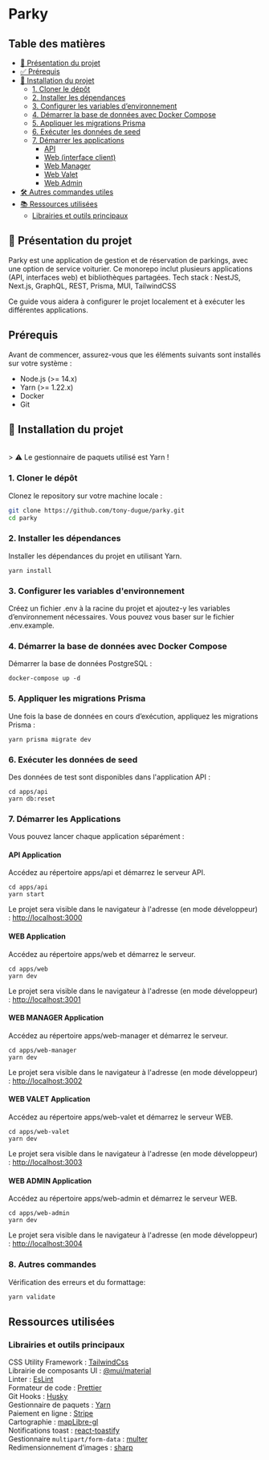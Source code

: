 # Parky

## Table des matières

- [🚗 Présentation du projet](#présentation-du-projet)
- [✅ Prérequis](#prérequis)
- [🚀 Installation du projet](#installation-du-projet)
  - [1. Cloner le dépôt](#1-cloner-le-dépôt)
  - [2. Installer les dépendances](#2-installer-les-dépendances)
  - [3. Configurer les variables d’environnement](#3-configurer-les-variables-denvironnement)
  - [4. Démarrer la base de données avec Docker Compose](#4-démarrer-la-base-de-données-avec-docker-compose)
  - [5. Appliquer les migrations Prisma](#5-appliquer-les-migrations-prisma)
  - [6. Exécuter les données de seed](#6-exécuter-les-données-de-seed)
  - [7. Démarrer les applications](#7-démarrer-les-applications)
    - [API](#api)
    - [Web (interface client)](#web-interface-client)
    - [Web Manager](#web-manager)
    - [Web Valet](#web-valet)
    - [Web Admin](#web-admin)
- [🛠 Autres commandes utiles](#autres-commandes-utiles)
- [📚 Ressources utilisées](#ressources-utilisées)
  - [Librairies et outils principaux](#librairies-et-outils-principaux)

## 🚗 Présentation du projet

Parky est une application de gestion et de réservation de parkings, avec une option de service voiturier.
Ce monorepo inclut plusieurs applications (API, interfaces web) et bibliothèques partagées.
Tech stack : NestJS, Next.js, GraphQL, REST, Prisma, MUI, TailwindCSS

Ce guide vous aidera à configurer le projet localement et à exécuter les différentes applications.

## Prérequis

Avant de commencer, assurez-vous que les éléments suivants sont installés sur votre système :

- Node.js (>= 14.x)
- Yarn (>= 1.22.x)
- Docker
- Git

## 🚀 Installation du projet

<br>
> ⚠️  Le gestionnaire de paquets utilisé est Yarn !


<br>

### 1.  Cloner le dépôt

Clonez le repository sur votre machine locale :

```bash
git clone https://github.com/tony-dugue/parky.git
cd parky
```

### 2. Installer les dépendances

Installer les dépendances du projet en utilisant Yarn.

```
yarn install
```

### 3. Configurer les variables d'environnement

Créez un fichier .env à la racine du projet et ajoutez-y les variables d’environnement nécessaires.
Vous pouvez vous baser sur le fichier .env.example.

### 4. Démarrer la base de données avec Docker Compose

Démarrer la base de données PostgreSQL :

```
docker-compose up -d
```

### 5. Appliquer les migrations Prisma

Une fois la base de données en cours d’exécution, appliquez les migrations Prisma :

```
yarn prisma migrate dev
```

### 6. Exécuter les données de seed

Des données de test sont disponibles dans l'application API :

```
cd apps/api
yarn db:reset
```

### 7. Démarrer les Applications

Vous pouvez lancer chaque application séparément :

#### API Application

Accédez au répertoire apps/api et démarrez le serveur API.

```
cd apps/api
yarn start
```

Le projet sera visible dans le navigateur à l'adresse (en mode développeur) :
[http://localhost:3000](http://localhost:3000)

#### WEB Application

Accédez au répertoire apps/web et démarrez le serveur.

```
cd apps/web
yarn dev
```

Le projet sera visible dans le navigateur à l'adresse (en mode développeur) :
[http://localhost:3001](http://localhost:3001)

#### WEB MANAGER Application

Accédez au répertoire apps/web-manager et démarrez le serveur.

```
cd apps/web-manager
yarn dev
```

Le projet sera visible dans le navigateur à l'adresse (en mode développeur) :
[http://localhost:3002](http://localhost:3002)

#### WEB VALET Application

Accédez au répertoire apps/web-valet et démarrez le serveur WEB.

```
cd apps/web-valet
yarn dev
```

Le projet sera visible dans le navigateur à l'adresse (en mode développeur) :
[http://localhost:3003](http://localhost:3003)

#### WEB ADMIN Application

Accédez au répertoire apps/web-admin et démarrez le serveur WEB.

```
cd apps/web-admin
yarn dev
```

Le projet sera visible dans le navigateur à l'adresse (en mode développeur) :
[http://localhost:3004](http://localhost:3004)

### 8. Autres commandes

Vérification des erreurs et du formattage:

```bash
yarn validate
```

## Ressources utilisées

### Librairies et outils principaux



CSS Utility Framework  : [TailwindCss](https://tailwindcss.com/)<br />
Librairie de composants UI : [@mui/material](https://mui.com/material-ui/)<br />
Linter : [EsLint](https://eslint.org/)<br />
Formateur de code : [Prettier](https://prettier.io/)<br />
Git Hooks : [Husky](https://typicode.github.io/husky/)<br />
Gestionnaire de paquets : [Yarn](https://yarnpkg.com/)<br />
Paiement en ligne : [Stripe](https://www.stripe.com/)<br />
Cartographie : [mapLibre-gl](https://maplibre.org/maplibre-gl-js/docs/)<br />
Notifications toast : [react-toastify](https://github.com/fkhadra/react-toastify)<br />
Gestionnaire `multipart/form-data` : [multer](https://github.com/expressjs/multer)<br />
Redimensionnement d’images : [sharp](https://github.com/lovell/sharp)<br />
